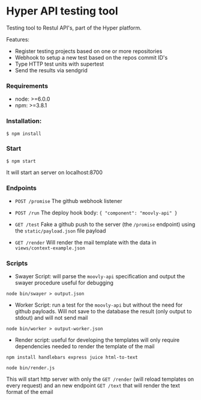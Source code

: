 # Hyper API testing tool
Testing tool to Restul API's, part of the Hyper platform.

Features:
  - Register testing projects based on one or more repositories
  - Webhook to setup a new test based on the repos commit ID's
  - Type HTTP test units with supertest
  - Send the results via sendgrid

### Requirements

 - node: >=6.0.0
 - npm: >=3.8.1


### Installation:

    $ npm install

### Start

    $ npm start

It will start an server on localhost:8700

### Endpoints

- `POST /promise` The github webhook listener

- `POST /run` The deploy hook body: `{ "component": "moovly-api" }`

- `GET /test` Fake a github push to the server (the `/promise` endpoint) using
the `static/payload.json`  file payload

- `GET /render` Will render the mail template with the data in `views/context-example.json`

### Scripts

- Swayer Script: will parse the `moovly-api` specification and output the swayer procedure
useful for debugging

`node bin/swayer > output.json`

- Worker Script: run a test for the `moovly-api` but without the need for github payloads.
Will not save to the database the result (only output to stdout) and will not send mail

`node bin/worker > output-worker.json`

- Render script: useful for developing the templates will only require dependencies
needed to render the template of the mail

`npm install handlebars express juice html-to-text`

`node bin/render.js`

This will start http server with only the `GET /render` (will reload templates on every request)
and an new endpoint `GET /text` that will render the text format of the email

